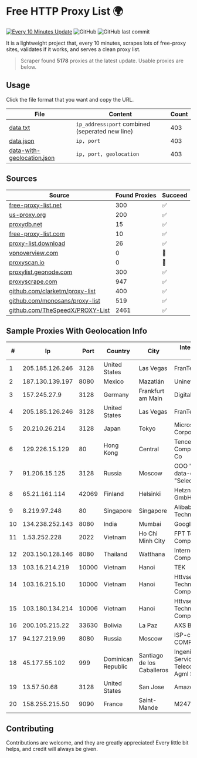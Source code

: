 
# Free HTTP Proxy List 🌍

[![Every 10 Minutes Update](https://github.com/mertguvencli/http-proxy-list/actions/workflows/main.yml/badge.svg?branch=main)](https://github.com/mertguvencli/http-proxy-list/actions/workflows/main.yml)
![GitHub](https://img.shields.io/github/license/mertguvencli/http-proxy-list)
![GitHub last commit](https://img.shields.io/github/last-commit/mertguvencli/http-proxy-list)

It is a lightweight project that, every 10 minutes, scrapes lots of free-proxy sites, validates if it works, and serves a clean proxy list.


> Scraper found **5178** proxies at the latest update. Usable proxies are below.

## Usage

Click the file format that you want and copy the URL.


|File|Content|Count|
|----|-------|-----|
|[data.txt](https://raw.githubusercontent.com/mertguvencli/http-proxy-list/main/proxy-list/data.txt)|`ip_address:port` combined (seperated new line)|403|
|[data.json](https://raw.githubusercontent.com/mertguvencli/http-proxy-list/main/proxy-list/data.json)|`ip, port`|403|
|[data-with-geolocation.json](https://raw.githubusercontent.com/mertguvencli/http-proxy-list/main/proxy-list/data-with-geolocation.json)|`ip, port, geolocation`|403|

## Sources

|Source|Found Proxies|Succeed|
|------|-------------|-------|
|[free-proxy-list.net](https://free-proxy-list.net)|300|✅|
|[us-proxy.org](https://www.us-proxy.org)|200|✅|
|[proxydb.net](http://proxydb.net)|15|✅|
|[free-proxy-list.com](https://free-proxy-list.com/?page=&port=&type%5B%5D=http&type%5B%5D=https&up_time=0&search=Search)|10|✅|
|[proxy-list.download](https://www.proxy-list.download/HTTP)|26|✅|
|[vpnoverview.com](https://vpnoverview.com/privacy/anonymous-browsing/free-proxy-servers)|0|🚫|
|[proxyscan.io](https://www.proxyscan.io)|0|🚫|
|[proxylist.geonode.com](https://proxylist.geonode.com/api/proxy-list?limit=300&page=1&sort_by=lastChecked&sort_type=desc&protocols=http,https)|300|✅|
|[proxyscrape.com](https://api.proxyscrape.com/v2/?request=displayproxies&protocol=http&timeout=10000&country=all&ssl=all&anonymity=all)|947|✅|
|[github.com/clarketm/proxy-list](https://raw.githubusercontent.com/clarketm/proxy-list/master/proxy-list-raw.txt)|400|✅|
|[github.com/monosans/proxy-list](https://raw.githubusercontent.com/monosans/proxy-list/main/proxies/http.txt)|519|✅|
|[github.com/TheSpeedX/PROXY-List](https://raw.githubusercontent.com/TheSpeedX/PROXY-List/master/http.txt)|2461|✅|


## Sample Proxies With Geolocation Info

|#|Ip|Port|Country|City|Internet Service Provider|
|-|--|----|-------|----|-------------------------|
|1|205.185.126.246|3128|United States|Las Vegas|FranTech Solutions|
|2|187.130.139.197|8080|Mexico|Mazatlán|Uninet S.A. de C.V.|
|3|157.245.27.9|3128|Germany|Frankfurt am Main|DigitalOcean, LLC|
|4|205.185.126.246|3128|United States|Las Vegas|FranTech Solutions|
|5|20.210.26.214|3128|Japan|Tokyo|Microsoft Corporation|
|6|129.226.15.129|80|Hong Kong|Central|Tencent Cloud Computing (Beijing) Co|
|7|91.206.15.125|3128|Russia|Moscow|OOO "Network of data-centers "Selectel"|
|8|65.21.161.114|42069|Finland|Helsinki|Hetzner Online GmbH|
|9|8.219.97.248|80|Singapore|Singapore|Alibaba (US) Technology Co., Ltd.|
|10|134.238.252.143|8080|India|Mumbai|Google LLC|
|11|1.53.252.228|2022|Vietnam|Ho Chi Minh City|FPT Telecom Company|
|12|203.150.128.146|8080|Thailand|Watthana|Internet Thailand Company Ltd|
|13|103.16.214.219|10000|Vietnam|Hanoi|TEK|
|14|103.16.215.10|10000|Vietnam|Hanoi|Httvserver Technology Company Limited|
|15|103.180.134.214|10006|Vietnam|Hanoi|Httvserver Technology Company Limited|
|16|200.105.215.22|33630|Bolivia|La Paz|AXS Bolivia S. A.|
|17|94.127.219.99|8080|Russia|Moscow|ISP-company COMPLAT|
|18|45.177.55.102|999|Dominican Republic|Santiago de los Caballeros|Ingenieria EN Servicios De Telecomunicaciones Agml SRL|
|19|13.57.50.68|3128|United States|San Jose|Amazon.com, Inc.|
|20|158.255.215.50|9090|France|Saint-Mande|M247 Europe SRL|



## Contributing

Contributions are welcome, and they are greatly appreciated! Every
little bit helps, and credit will always be given.

